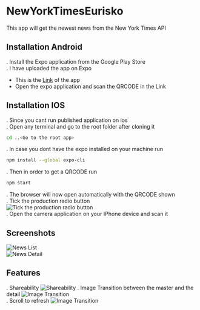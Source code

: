 # NewYorkTimesEurisko

This app will get the newest news from the New York Times API

## Installation Android

. Install the Expo application from the Google Play Store  
. I have uploaded the app on Expo  
   - This is the [Link](https://expo.io/@elie.deek1/NewYorkTimes) of the app  
   - Open the expo application and scan the QRCODE in the Link   
   
## Installation IOS
 . Since you cant run published application on ios  
 . Open any terminal and go to the root folder after cloning it  

```bash
cd ..<Go to the root app>
```
. In case you dont have the expo installed on your machine run
```bash
npm install --global expo-cli
```
. Then in order to get a QRCODE run
```bash
npm start
```
. The browser will now open automatically with the QRCODE shown  
. Tick the production radio button  
![Tick the production radio button ](demo/gifs/productionSelected.gif)  
. Open the camera application on your IPhone device and scan it  

## Screenshots
![News List](demo/img/screenshot1.jpeg)  
![News Detail](demo/img/screenshot2.jpeg)  

## Features 
 . Shareability
![Shareability](demo/gifs/screenshot2.jpeg) 
 . Image Transition between the master and the detail 
![Image Transition](demo/gifs/imageTransition.gif)  
 . Scroll to refresh 
 ![Image Transition](demo/gifs/scrollToRefresh.gif)  
 
